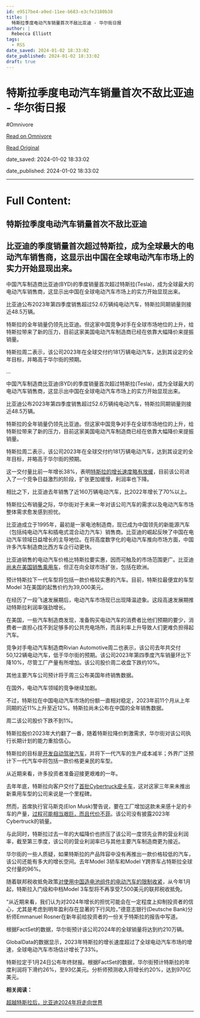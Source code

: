 ```yaml
---
id: e9517be4-a9ed-11ee-b683-e3cfe3180b38
title: |
  特斯拉季度电动汽车销量首次不敌比亚迪 - 华尔街日报
author: |
  Rebecca Elliott
tags:
  - RSS
date_saved: 2024-01-02 18:33:02
date_published: 2024-01-02 18:33:02
draft: true
---
```


# 特斯拉季度电动汽车销量首次不敌比亚迪 - 华尔街日报
#Omnivore

[Read on Omnivore](https://omnivore.app/me/-18ccd833861)

[Read Original](https://cn.wsj.com/amp/articles/%E7%89%B9%E6%96%AF%E6%8B%89%E5%AD%A3%E5%BA%A6%E7%94%B5%E5%8A%A8%E6%B1%BD%E8%BD%A6%E9%94%80%E9%87%8F%E9%A6%96%E6%AC%A1%E4%B8%8D%E6%95%8C%E6%AF%94%E4%BA%9A%E8%BF%AA-b35054a6)

date_saved: 2024-01-02 18:33:02

date_published: 2024-01-02 18:33:02

--- 

# Full Content: 

##  特斯拉季度电动汽车销量首次不敌比亚迪

## 比亚迪的季度销量首次超过特斯拉，成为全球最大的电动汽车销售商，这显示出中国在全球电动汽车市场上的实力开始显现出来。

中国汽车制造商比亚迪(BYD)的季度销量首次超过特斯拉(Tesla)，成为全球最大的电动汽车销售商，这显示出中国在全球电动汽车市场上的实力开始显现出来。

比亚迪公布2023年第四季度销售超过52.6万辆纯电动汽车，特斯拉同期销量则接近48.5万辆。

特斯拉的全年销量仍领先比亚迪。但这家中国竞争对手在全球市场地位的上升，给特斯拉带来了新的压力，目前这家美国电动汽车制造商已经在依靠大幅降价来提振销量。

特斯拉周二表示，该公司2023年在全球交付约181万辆电动汽车，达到其设定的全年目标，并略高于华尔街的预期。

...

中国汽车制造商比亚迪(BYD)的季度销量首次超过特斯拉(Tesla)，成为全球最大的电动汽车销售商，这显示出中国在全球电动汽车市场上的实力开始显现出来。

比亚迪公布2023年第四季度销售超过52.6万辆纯电动汽车，特斯拉同期销量则接近48.5万辆。

特斯拉的全年销量仍领先比亚迪。但这家中国竞争对手在全球市场地位的上升，给特斯拉带来了新的压力，目前这家美国电动汽车制造商已经在依靠大幅降价来提振销量。

特斯拉周二表示，该公司2023年在全球交付约181万辆电动汽车，达到其设定的全年目标，并略高于华尔街的预期。

这一交付量比前一年增长38%，表明[特斯拉的增长速度略有放缓](https://cn.wsj.com/articles/CN-BIZ-20231218142340)，目前该公司进入了一个竞争日益激烈的阶段，扩张更加缓慢，利润率也下降。

相比之下，比亚迪去年销售了近160万辆电动汽车，比2022年增长了70%以上。

特斯拉公布销量之际，华尔街对于未来一年对该公司汽车的需求以及电动汽车市场整体需求愈发感到担忧。

比亚迪成立于1995年，最初是一家电池制造商，现已成为中国领先的新能源汽车（包括纯电动汽车和插电式混合动力汽车）销售商。比亚迪的崛起反映了中国在电动汽车领域日益增长的主导地位。在将高度数字化的电动汽车推向市场方面，中国许多汽车制造商比西方车企行动更快。

比亚迪销售的电动汽车价格比特斯拉要实惠，因而可触及的市场范围更广。比亚迪[尚未在美国销售乘用车](https://cn.wsj.com/articles/CN-BIZ-20231127090719)，但正在向全球市场扩张，包括在欧洲。

预计特斯拉下一代车型将包括一款价格较实惠的汽车。目前，特斯拉最便宜的车型Model 3在美国的起售价约为39,000美元。

在经历了一段飞速发展期后，电动汽车市场现已出现降温迹象。这段高速发展期推动特斯拉利润率强劲增长。

在美国，一些汽车制造商发现，准备购买电动汽车的消费者比他们预期的要少，消费者一直担心找不到足够多的公共充电场所，而且利率上升导致人们更难负担得起汽车。

竞争对手电动汽车制造商Rivian Automotive周二也表示，该公司去年共交付50,122辆电动汽车，低于华尔街的预期。该公司2023年第四季度汽车销量环比下降10%，尽管工厂产量有所增加。该公司股价周二收盘下跌约10%。

其他主要汽车公司预计将于周三公布美国年终销售数据。

在国外，电动汽车领域的竞争继续加剧。

不过，特斯拉在中国电动汽车市场的份额一直相对稳定，2023年前11个月从上年同期的近11%上升至近12%。特斯拉尚未公布在中国的全年销售数据。

周二该公司股价下跌不到1%。

特斯拉股价2023年大约翻了一番，随着特斯拉降价刺激需求，华尔街对该公司执行长期计划的能力重拾信心。

特斯拉的目标是[开发自动驾驶汽车](https://cn.wsj.com/articles/CN-HRD-20231218110128)，并将下一代汽车的生产成本减半；外界广泛预计下一代汽车中将包括一款价格更亲民的车型。

从近期来看，许多投资者准备迎接更艰难的一年。

去年年底，特斯拉向客户交付了[首批Cybertruck皮卡车](https://cn.wsj.com/articles/CN-BIZ-20231222101918)，这对这家三年来未推出新乘用车型的公司来说是一个里程碑。

然而，首席执行官马斯克(Elon Musk)警告说，要在工厂增加这款未来感十足的卡车的产量，[过程可能相当艰巨，而且代价不菲](https://cn.wsj.com/articles/CN-BIZ-20231128110611)。该公司没有披露2023年Cybertruck的销量。

与此同时，特斯拉过去一年的大幅降价也挤压了该公司一度领先业界的营业利润率，截至第三季度，该公司的营业利润率已与其他主要汽车制造商更为接近。

华尔街的一些人质疑，如果特斯拉的产品阵容中没有再推出一款价格较低的汽车，该公司还能有多大的增长空间。去年Model 3轿车和Model Y跨界车占特斯拉全球交付量的96%。

随着联邦税收抵免政策[对使用中国造电池组件的电动汽车的限制收紧](https://cn.wsj.com/articles/CN-BIZ-20231130073842)，从今年1月起，特斯拉入门级和中档Model 3车型将不再享受7,500美元的联邦税收抵免。

“从近期来看，我们认为对2024年增长的担忧可能会在一定程度上抑制投资者的信心，尤其是考虑到明年盈利存在显著的下行风险，”德意志银行(Deutsche Bank)分析师Emmanuel Rosner在新年前给投资者的一份关于特斯拉的报告中写道。

根据FactSet的数据，华尔街预计该公司2024年的全球销量将达到约210万辆。

GlobalData的数据显示，2023年特斯拉的增长速度超过了全球电动汽车市场的增速，全球电动汽车市场估计增长了33%。

特斯拉定于1月24日公布年终财报。根据FactSet的数据，华尔街预计特斯拉的年度利润将下滑约26%，至93亿美元。分析师预测收入将增长约20%，达到970亿美元。

**相关阅读：**

[超越特斯拉后，比亚迪2024年将走向世界](https://cn.wsj.com/articles/CN-HRD-20240103102046)

---

